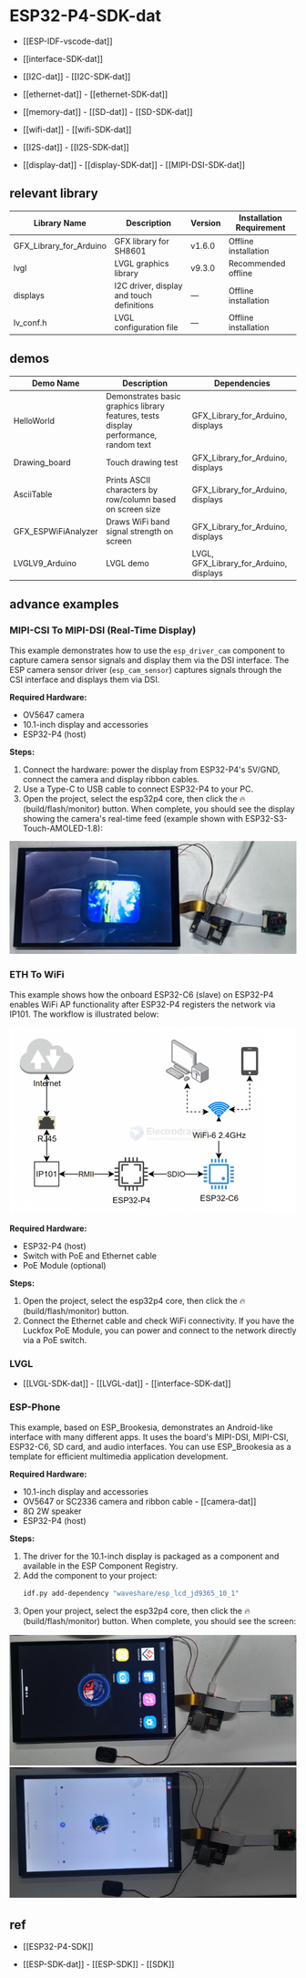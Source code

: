 # ESP32-P4-SDK-dat

- [[ESP-IDF-vscode-dat]]

- [[interface-SDK-dat]]

- [[I2C-dat]] - [[I2C-SDK-dat]]

- [[ethernet-dat]] - [[ethernet-SDK-dat]]

- [[memory-dat]] - [[SD-dat]] - [[SD-SDK-dat]]

- [[wifi-dat]] - [[wifi-SDK-dat]]

- [[I2S-dat]] - [[I2S-SDK-dat]]

- [[display-dat]] - [[display-SDK-dat]] - [[MIPI-DSI-SDK-dat]]





## relevant library 

| Library Name              | Description                                 | Version  | Installation Requirement   |
|---------------------------|---------------------------------------------|----------|---------------------------|
| GFX_Library_for_Arduino   | GFX library for SH8601                      | v1.6.0   | Offline installation      |
| lvgl                      | LVGL graphics library                       | v9.3.0   | Recommended offline       |
| displays                  | I2C driver, display and touch definitions   | —        | Offline installation      |
| lv_conf.h                 | LVGL configuration file                     | —        | Offline installation      |


## demos 

| Demo Name            | Description                                                                 | Dependencies                        |
|----------------------|-----------------------------------------------------------------------------|-------------------------------------|
| HelloWorld           | Demonstrates basic graphics library features, tests display performance, random text | GFX_Library_for_Arduino, displays   |
| Drawing_board        | Touch drawing test                                                           | GFX_Library_for_Arduino, displays   |
| AsciiTable           | Prints ASCII characters by row/column based on screen size                    | GFX_Library_for_Arduino, displays   |
| GFX_ESPWiFiAnalyzer  | Draws WiFi band signal strength on screen                                     | GFX_Library_for_Arduino, displays   |
| LVGLV9_Arduino       | LVGL demo                                                                    | LVGL, GFX_Library_for_Arduino, displays |


## advance examples 



### MIPI-CSI To MIPI-DSI (Real-Time Display)

This example demonstrates how to use the `esp_driver_cam` component to capture camera sensor signals and display them via the DSI interface. The ESP camera sensor driver (`esp_cam_sensor`) captures signals through the CSI interface and displays them via DSI.

**Required Hardware:**
- OV5647 camera
- 10.1-inch display and accessories
- ESP32-P4 (host)

**Steps:**
1. Connect the hardware: power the display from ESP32-P4's 5V/GND, connect the camera and display ribbon cables.
2. Use a Type-C to USB cable to connect ESP32-P4 to your PC.
3. Open the project, select the esp32p4 core, then click the 🔥 (build/flash/monitor) button. When complete, you should see the display showing the camera's real-time feed (example shown with ESP32-S3-Touch-AMOLED-1.8):

![](2025-08-09-13-38-25.png)

### ETH To WiFi

This example shows how the onboard ESP32-C6 (slave) on ESP32-P4  enables WiFi AP functionality after ESP32-P4 registers the network via IP101. The workflow is illustrated below:

![](2025-08-09-13-40-17.png)

**Required Hardware:**
- ESP32-P4  (host)
- Switch with PoE and Ethernet cable
- PoE Module (optional)

**Steps:**
1. Open the project, select the esp32p4 core, then click the 🔥 (build/flash/monitor) button.
2. Connect the Ethernet cable and check WiFi connectivity. If you have the Luckfox PoE Module, you can power and connect to the network directly via a PoE switch.

### LVGL

- [[LVGL-SDK-dat]] - [[LVGL-dat]] - [[interface-SDK-dat]]

### ESP-Phone

This example, based on ESP_Brookesia, demonstrates an Android-like interface with many different apps. It uses the board's MIPI-DSI, MIPI-CSI, ESP32-C6, SD card, and audio interfaces. You can use ESP_Brookesia as a template for efficient multimedia application development.

**Required Hardware:**
- 10.1-inch display and accessories
- OV5647 or SC2336 camera and ribbon cable - [[camera-dat]]
- 8Ω 2W speaker
- ESP32-P4  (host)

**Steps:**
1. The driver for the 10.1-inch display is packaged as a component and available in the ESP Component Registry.
2. Add the component to your project:
   ```sh
   idf.py add-dependency "waveshare/esp_lcd_jd9365_10_1"
   ```
3. Open your project, select the esp32p4 core, then click the 🔥 (build/flash/monitor) button. When complete, you should see the screen:

![](2025-08-09-13-46-13.png)

## ref 

- [[ESP32-P4-SDK]]

- [[ESP-SDK-dat]] - [[ESP-SDK]] - [[SDK]]